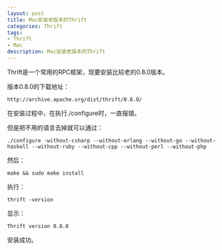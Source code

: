 ```yaml
---
layout: post
title: Mac安装老版本的Thrift 
categories: Thrift
tags:
- Thrift
- Mac 
description: Mac安装老版本的Thrift 
---
```


Thrift是一个常用的RPC框架，现要安装比较老的0.8.0版本。

版本0.8.0的下载地址：

```
http://archive.apache.org/dist/thrift/0.8.0/
```

在安装过程中，在执行./configure时，一直报错。

但是把不用的语言去掉就可以通过：

```
./configure -without-csharp --without-erlang --without-go --without-haskell --without-ruby --without-cpp --without-perl --without-php
```

然后：

```
make && sudo make install
```

执行：

```
thrift -version
```

显示：

```
Thrift version 0.8.0
```

安装成功。
